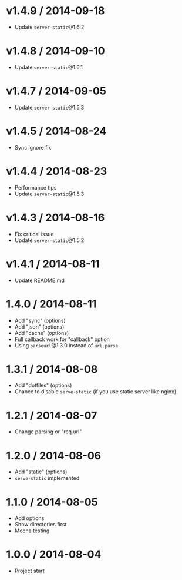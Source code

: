 v1.4.9 / 2014-09-18
==================

  * Update `server-static`@1.6.2

v1.4.8 / 2014-09-10
==================

  * Update `server-static`@1.6.1

v1.4.7 / 2014-09-05
==================

  * Update `server-static`@1.5.3

v1.4.5 / 2014-08-24
==================

  * Sync ignore fix

v1.4.4 / 2014-08-23
==================

  * Performance tips
  * Update `server-static`@1.5.3

v1.4.3 / 2014-08-16
==================

  * Fix critical issue
  * Update `server-static`@1.5.2

v1.4.1 / 2014-08-11
==================

  * Update README.md

1.4.0 / 2014-08-11
==================

  * Add "sync" (options)
  * Add "json" (options)
  * Add "cache" (options)
  * Full callback work for "callback" option
  * Using `parseurl`@1.3.0 instead of `url.parse`

1.3.1 / 2014-08-08
==================

  * Add "dotfiles" (options)
  * Chance to disable `serve-static` (if you use static server like nginx)

1.2.1 / 2014-08-07
==================

  * Change parsing or "req.url"

1.2.0 / 2014-08-06
==================

  * Add "static" (options)
  * `serve-static` implemented

1.1.0 / 2014-08-05
==================

  * Add options
  * Show directories first
  * Mocha testing

1.0.0 / 2014-08-04
==================

  * Project start
